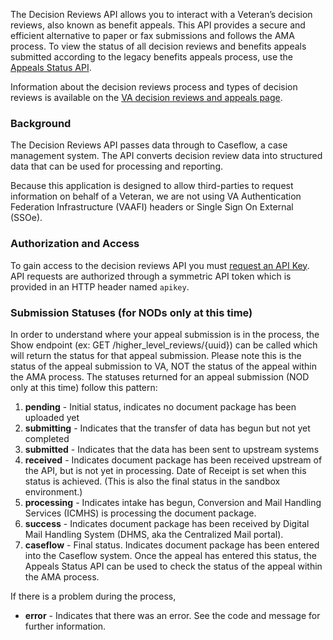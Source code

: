 The Decision Reviews API allows you to interact with a Veteran’s decision reviews, also known as benefit appeals. This API provides a secure and efficient alternative to paper or fax submissions and follows the AMA process. To view the status of all decision reviews and benefits appeals submitted according to the legacy benefits appeals process, use the [Appeals Status API](/explore/appeals/docs/appeals?version=current).

Information about the decision reviews process and types of decision reviews is available on the [VA decision reviews and appeals page](https://www.va.gov/decision-reviews/#request-a-decision-review-or-appeal).

### Background
The Decision Reviews API passes data through to Caseflow, a case management system. The API converts decision review data into structured data that can be used for processing and reporting.

Because this application is designed to allow third-parties to request information on behalf of a Veteran, we are not using VA Authentication Federation Infrastructure (VAAFI) headers or Single Sign On External (SSOe).

### Authorization and Access
To gain access to the decision reviews API you must [request an API Key](/apply). API requests are authorized through a symmetric API token which is provided in an HTTP header named `apikey`.

### Submission Statuses (for NODs only at this time)

In order to understand where your appeal submission is in the process, the Show endpoint (ex: GET /higher_level_reviews/{uuid}) can be called which will return the status for that appeal submission.  Please note this is the status of the appeal submission to VA, NOT the status of the appeal within the AMA process.
The statuses returned for an appeal submission (NOD only at this time) follow this pattern:

1. **pending** - Initial status, indicates no document package has been uploaded yet
1. **submitting** - Indicates that the transfer of data has begun but not yet completed
1. **submitted** - Indicates that the data has been sent to upstream systems
1. **received** - Indicates document package has been received upstream of the API, but is not yet in processing. Date of Receipt is set when this status is achieved. (This is also the final status in the sandbox environment.)
1. **processing** - Indicates intake has begun, Conversion and Mail Handling Services (ICMHS) is processing the document package.
1. **success** - Indicates document package has been received by Digital Mail Handling System (DHMS, aka the Centralized Mail portal).
1. **caseflow** - Final status. Indicates document package has been entered into the Caseflow system. Once the appeal has entered this status, the Appeals Status API can be used to check the status of the appeal within the AMA process.

If there is a problem during the process,

- **error** - Indicates that there was an error. See the code and message for further information.
